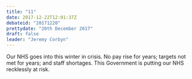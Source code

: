 ```yaml
---
title: "11"
date: 2017-12-22T12:01:37Z
debateid: "20171220"
prettydate: "20th December 2017"
draft: false
leader: "Jeremy Corbyn"
---
```


Our NHS goes into this winter in crisis. No pay rise for years; targets not met for years; and staff shortages. This Government is putting our NHS recklessly at risk.